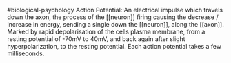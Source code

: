 #biological-psychology 
Action Potential::An electrical impulse which travels down the axon, the process of the [[neuron]] firing causing the decrease / increase in energy, sending a single down the [[neuron]], along the [[axon]]. Marked by rapid depolarisation of the cells plasma membrane, from a resting potential of -70mV to 40mV, and back again after slight hyperpolarization, to the resting potential. Each action potential takes a few milliseconds.